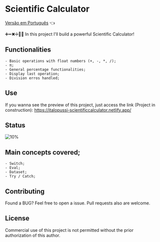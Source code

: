 # Scientific Calculator

<a href="https://github.com/ItaloPussi/simpleProjectsJS/blob/master/scientificCalculator/readme.pt.md">Versão em Português</a> 👈

➕➖✖➗👨‍🔬 In this project I'll build a powerful Scientific Calculator!

## Functionalities
    - Basic operations with float numbers (+, -, *, /);
    - π;
    - General percentage functionalities;
    - Display last operation;
    - Division erros handled;

## Use
If you wanna see the preview of this project, just access the link (Project in construction):
<a href="https://italopussi-scientificcalculator.netlify.app/" target="_blank">https://italopussi-scientificcalculator.netlify.app/</a>

## Status
![10%](https://progress-bar.dev/10)

## Main concepts covered;
	- Switch;
    - Eval;
    - Dataset;
    - Try / Catch;

## Contributing
Found a BUG? Feel free to open a issue. Pull requests also are welcome.

## License
Commercial use of this project is not permitted without the prior authorization of this author.
